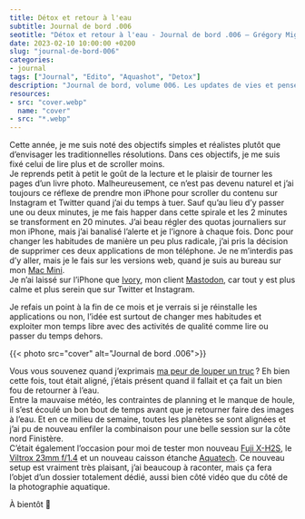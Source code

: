 ```yaml
---
title: Détox et retour à l'eau
subtitle: Journal de bord .006
seotitle: "Détox et retour à l'eau - Journal de bord .006 — Grégory Mignard"
date: 2023-02-10 10:00:00 +0200
slug: "journal-de-bord-006"
categories:
- journal
tags: ["Journal", "Edito", "Aquashot", "Detox"]
description: "Journal de bord, volume 006. Les updates de vies et pensées du moment."
resources:
- src: "cover.webp"
  name: "cover"
- src: "*.webp"
---
```


Cette année, je me suis noté des objectifs simples et réalistes plutôt que d’envisager les traditionnelles résolutions. Dans ces objectifs, je me suis fixé celui de lire plus et de scroller moins.  
Je reprends petit à petit le goût de la lecture et le plaisir de tourner les pages d’un livre photo. Malheureusement, ce n’est pas devenu naturel et j’ai toujours ce réflexe de prendre mon iPhone pour scroller du contenu sur Instagram et Twitter quand j’ai du temps à tuer. Sauf qu’au lieu d’y passer une ou deux minutes, je me fais happer dans cette spirale et les 2 minutes se transforment en 20 minutes. J’ai beau régler des quotas journaliers sur mon iPhone, mais j’ai banalisé l’alerte et je l’ignore à chaque fois. Donc pour changer les habitudes de manière un peu plus radicale, j’ai pris la décision de supprimer ces deux applications de mon téléphone. Je ne m’interdis pas d’y aller, mais je le fais sur les versions web, quand je suis au bureau sur mon [Mac Mini](https://gregorymignard.com/mac-mini-m1/).  
Je n’ai laissé sur l’iPhone que [Ivory](https://tapbots.com/ivory/), mon client [Mastodon](https://piaille.fr/@gregmignard), car tout y est plus calme et plus serein que sur Twitter et Instagram.  

Je refais un point à la fin de ce mois et je verrais si je réinstalle les applications ou non, l’idée est surtout de changer mes habitudes et exploiter mon temps libre avec des activités de qualité comme lire ou passer du temps dehors.  

{{< photo src="cover" alt="Journal de bord .006">}}

Vous vous souvenez quand j’exprimais [ma peur de louper un truc](https://gregorymignard.com/journal-de-bord-003/) ? Eh bien cette fois, tout était aligné, j’étais présent quand il fallait et ça fait un bien fou de retourner à l’eau.  
Entre la mauvaise météo, les contraintes de planning et le manque de houle, il s’est écoulé un bon bout de temps avant que je retourner faire des images à l’eau. Et en ce milieu de semaine, toutes les planètes se sont alignées et j’ai pu de nouveau enfiler la combinaison pour une belle session sur la côte nord Finistère.  
C’était également l’occasion pour moi de tester mon nouveau [Fuji X-H2S](https://dp.gt/a/uj7xo7k6e), le [Viltrox 23mm f/1.4](https://dp.gt/a/ltkoiotjf) et un nouveau caisson étanche [Aquatech](https://aquatech.net/collections/edge-water-housings/fujifilm-x-h2s). Ce nouveau setup est vraiment très plaisant, j’ai beaucoup à raconter, mais ça fera l’objet d’un dossier totalement dédié, aussi bien côté vidéo que du côté de la photographie aquatique.

À bientôt 🤙
